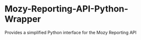 Mozy-Reporting-API-Python-Wrapper
=================================

Provides a simplified Python interface for the Mozy Reporting API
